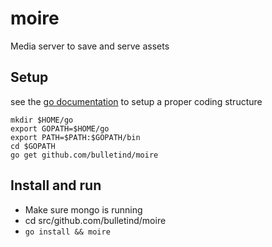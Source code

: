# moire
Media server to save and serve assets

## Setup
see the [go documentation](http://golang.org/doc/code.html) to setup a proper coding structure

```
mkdir $HOME/go
export GOPATH=$HOME/go
export PATH=$PATH:$GOPATH/bin
cd $GOPATH
go get github.com/bulletind/moire
```

## Install and run

* Make sure mongo is running
* cd src/github.com/bulletind/moire
* `go install && moire`
